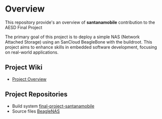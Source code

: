 # Overview

This repository provide's an overview of **santanamobile** contribution to the AESD Final Project 

The primary goal of this project is to deploy a simple NAS (Network Attached Storage) using an SanCloud BeagleBone with the buildroot. This project aims to enhance skills in embedded software development, focusing on real-world applications.

## Project Wiki

* [Project Overview](https://github.com/cu-ecen-aeld/final-project-santanamobile/wiki)

## Project Repositories

* Build system [final-project-santanamobile](https://github.com/cu-ecen-aeld/final-project-santanamobile)
* Source files [BeagleNAS](https://github.com/santanamobile/beaglenas)
